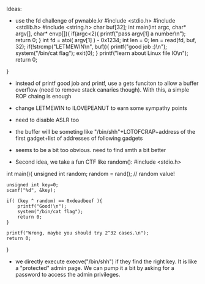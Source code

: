 Ideas:
- use the fd challenge of pwnable.kr
#include <stdio.h>
#include <stdlib.h>
#include <string.h>
char buf[32];
int main(int argc, char* argv[], char* envp[]){
	if(argc<2){
		printf("pass argv[1] a number\n");
		return 0;
	}
	int fd = atoi( argv[1] ) - 0x1234;
	int len = 0;
	len = read(fd, buf, 32);
	if(!strcmp("LETMEWIN\n", buf)){
		printf("good job :)\n");
		system("/bin/cat flag");
		exit(0);
	}
	printf("learn about Linux file IO\n");
	return 0;

}

- instead of printf good job and printf, use a gets funciton to allow a buffer overflow (need to remove stack canaries though). With this, a simple ROP chaing is enough
- change LETMEWIN to ILOVEPEANUT to earn some sympathy points
- need to disable ASLR too
- the buffer will be someting like "/bin/shh"+LOTOFCRAP+address of the first gadget+list of addresses of following gadgets
- seems to be a bit too obvious. need to find smth a bit better



- Second idea, we take a fun CTF like random():
#include <stdio.h>

int main(){
	unsigned int random;
	random = rand();	// random value!

	unsigned int key=0;
	scanf("%d", &key);

	if( (key ^ random) == 0xdeadbeef ){
		printf("Good!\n");
		system("/bin/cat flag");
		return 0;
	}

	printf("Wrong, maybe you should try 2^32 cases.\n");
	return 0;
}
- we directly execute execve("/bin/shh") if they find the right key. It is like a "protected" admin page. We can pump it a bit by asking for a password to access the admin privileges.
